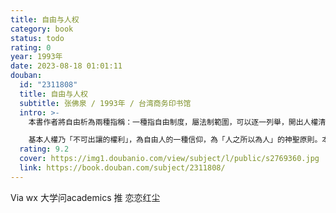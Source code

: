 ```yaml
---
title: 自由与人权
category: book
status: todo
rating: 0
year: 1993年
date: 2023-08-18 01:01:11
douban:
  id: "2311808"
  title: 自由与人权
  subtitle: 张佛泉 / 1993年 / 台湾商务印书馆
  intro: >-
    本書作者將自由析為兩種指稱：一種指自由制度，屬法制範圍，可以逐一列舉，開出人權清單，載於構成法之首，保障人之內心生活，使之不受政治的及個人間的干優；一種指人的內心生活，屬道德的範圍，是政治權力干涉不到、組織不起來的。此兩種指稱下的自由，分立的「意義系統」，不容混淆。

    基本人權乃「不可出讓的權利」，為自由人的一種信仰，為「人之所以為人」的神聖原則。本書推理謹嚴，行文深刻有力，是一部權威性的學術鉅著。
  rating: 9.2
  cover: https://img1.doubanio.com/view/subject/l/public/s2769360.jpg
  link: https://book.douban.com/subject/2311808/
---
```


Via wx 大学问academics 推 恋恋红尘
